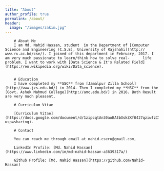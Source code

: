 ```yaml
---
title: "About"
author_profile: true
permalink: /about/
header:
  image: "/images/zakim.jpg"
---
```


        # About Me
        I am Md. Nahid Hassan, student  in the Department of [Computer Science and Engineering (C.S.E), University of Rajshahi](http://     www.ru.ac.bd/cse/). I joined of this department in February, 2017. I am very much passionate to learn/think how to solve real-      life problem. I want to work with [Data Science & It's Related Field](https://en.wikipedia.org/wiki/Data_science).
        

        # Education
        I have completed my **SSC** from [Jamalpur Zilla School](http://www.jzs.edu.bd/) in 2014. Then I completed my **HSC** from the      [Govt. Ashek Mahmud College](http://amc.edu.bd/) in 2016. Both Result are very much pleasent.

        # Curriculum Vitae

        [Curriculum Vitae](https://docs.google.com/document/d/1zipcqtAn30aoBAtbXskZXf0427qziwfzI7FmeTCy5qU/edit?usp=sharing).

        # Contact

        You can reach me through email at nahid.cseru@gmail.com,

        LinkedIn Profile: [Md. Nahid Hassan](https://www.linkedin.com/in/md-nahid-hassan-a3639317a/)

        Github Profile: [Md. Nahid Hassan](https://github.com/Nahid-Hassan)
